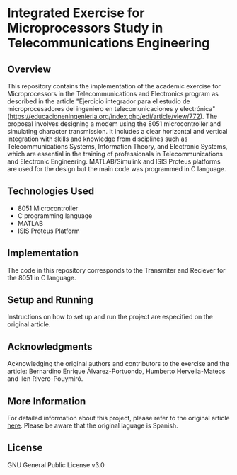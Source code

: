 # Integrated Exercise for Microprocessors Study in Telecommunications Engineering

## Overview
This repository contains the implementation of the academic exercise for Microprocessors in the Telecommunications and Electronics program as described in the article "Ejercicio integrador para el estudio de microprocesadores del ingeniero en telecomunicaciones y electrónica" (https://educacioneningenieria.org/index.php/edi/article/view/772). The proposal involves designing a modem using the 8051 microcontroller and simulating character transmission. It includes a clear horizontal and vertical integration with skills and knowledge from disciplines such as Telecommunications Systems, Information Theory, and Electronic Systems, which are essential in the training of professionals in Telecommunications and Electronic Engineering. MATLAB/Simulink and ISIS Proteus platforms are used for the design but the main code was programmed in C language. 

## Technologies Used
- 8051 Microcontroller
- C programming language
- MATLAB
- ISIS Proteus Platform

## Implementation
The code in this repository corresponds to the Transmiter and Reciever for the 8051 in C language.

## Setup and Running
Instructions on how to set up and run the project are especified on the original article.

## Acknowledgments
Acknowledging the original authors and contributors to the exercise and the article: Bernardino Enrique Álvarez-Portuondo, Humberto Hervella-Mateos and Ilen Rivero-Pouymiró.

## More Information
For detailed information about this project, please refer to the original article [here](https://educacioneningenieria.org/index.php/edi/article/view/772).
Please be aware that the original laguage is Spanish.

## License
GNU General Public License v3.0

